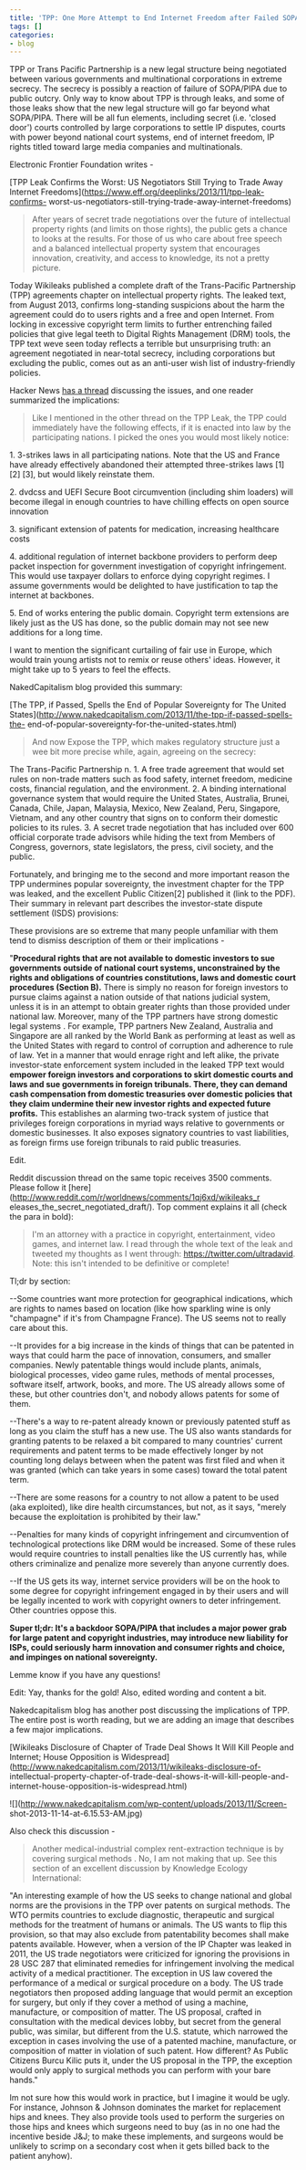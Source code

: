```yaml
---
title: 'TPP: One More Attempt to End Internet Freedom after Failed SOPA&#47;PIPA'
tags: []
categories:
- blog
---
```

TPP or Trans Pacific Partnership is a new legal structure being negotiated
between various governments and multinational corporations in extreme secrecy.
The secrecy is possibly a reaction of failure of SOPA/PIPA due to public
outcry. Only way to know about TPP is through leaks, and some of those leaks
show that the new legal structure will go far beyond what SOPA/PIPA. There
will be all fun elements, including secret (i.e. 'closed door') courts
controlled by large corporations to settle IP disputes, courts with power
beyond national court systems, end of internet freedom, IP rights titled
toward large media companies and multinationals.
<!--more-->

Electronic Frontier Foundation writes -

[TPP Leak Confirms the Worst: US Negotiators Still Trying to Trade Away
Internet Freedoms](https://www.eff.org/deeplinks/2013/11/tpp-leak-confirms-
worst-us-negotiators-still-trying-trade-away-internet-freedoms)

> After years of secret trade negotiations over the future of intellectual
property rights (and limits on those rights), the public gets a chance to
looks at the results. For those of us who care about free speech and a
balanced intellectual property system that encourages innovation, creativity,
and access to knowledge, its not a pretty picture.

Today Wikileaks published a complete draft of the Trans-Pacific Partnership
(TPP) agreements chapter on intellectual property rights. The leaked text,
from August 2013, confirms long-standing suspicions about the harm the
agreement could do to users rights and a free and open Internet. From locking
in excessive copyright term limits to further entrenching failed policies that
give legal teeth to Digital Rights Management (DRM) tools, the TPP text weve
seen today reflects a terrible but unsurprising truth: an agreement negotiated
in near-total secrecy, including corporations but excluding the public, comes
out as an anti-user wish list of industry-friendly policies.

Hacker News [has a thread](https://news.ycombinator.com/item?id=6729787)
discussing the issues, and one reader summarized the implications:

> Like I mentioned in the other thread on the TPP Leak, the TPP could
immediately have the following effects, if it is enacted into law by the
participating nations. I picked the ones you would most likely notice:

1\. 3-strikes laws in all participating nations. Note that the US and France
have already effectively abandoned their attempted three-strikes laws [1] [2]
[3], but would likely reinstate them.

2\. dvdcss and UEFI Secure Boot circumvention (including shim loaders) will
become illegal in enough countries to have chilling effects on open source
innovation

3\. significant extension of patents for medication, increasing healthcare
costs

4\. additional regulation of internet backbone providers to perform deep
packet inspection for government investigation of copyright infringement. This
would use taxpayer dollars to enforce dying copyright regimes. I assume
governments would be delighted to have justification to tap the internet at
backbones.

5\. End of works entering the public domain. Copyright term extensions are
likely just as the US has done, so the public domain may not see new additions
for a long time.

I want to mention the significant curtailing of fair use in Europe, which
would train young artists not to remix or reuse others' ideas. However, it
might take up to 5 years to feel the effects.

NakedCapitalism blog provided this summary:

[The TPP, if Passed, Spells the End of Popular Sovereignty for The United
States](http://www.nakedcapitalism.com/2013/11/the-tpp-if-passed-spells-the-
end-of-popular-sovereignty-for-the-united-states.html)

> And now Expose the TPP, which makes regulatory structure just a wee bit more
precise while, again, agreeing on the secrecy:

The Trans-Pacific Partnership n. 1. A free trade agreement that would set
rules on non-trade matters such as food safety, internet freedom, medicine
costs, financial regulation, and the environment. 2. A binding international
governance system that would require the United States, Australia, Brunei,
Canada, Chile, Japan, Malaysia, Mexico, New Zealand, Peru, Singapore, Vietnam,
and any other country that signs on to conform their domestic policies to its
rules. 3. A secret trade negotiation that has included over 600 official
corporate trade advisors while hiding the text from Members of Congress,
governors, state legislators, the press, civil society, and the public.

Fortunately, and bringing me to the second and more important reason the TPP
undermines popular sovereignty, the investment chapter for the TPP was leaked,
and the excellent Public Citizen[2] published it (link to the PDF). Their
summary in relevant part describes the investor-state dispute settlement
(ISDS) provisions:

These provisions are so extreme that many people unfamiliar with them tend to
dismiss description of them or their implications -

"**Procedural rights that are not available to domestic investors to sue
governments outside of national court systems, unconstrained by the rights and
obligations of countries constitutions, laws and domestic court procedures
(Section B).** There is simply no reason for foreign investors to pursue
claims against a nation outside of that nations judicial system, unless it is
in an attempt to obtain greater rights than those provided under national law.
Moreover, many of the TPP partners have strong domestic legal systems . For
example, TPP partners New Zealand, Australia and Singapore are all ranked by
the World Bank as performing at least as well as the United States with regard
to control of corruption and adherence to rule of law. Yet in a manner that
would enrage right and left alike, the private investor-state enforcement
system included in the leaked TPP text would **empower foreign investors and
corporations to skirt domestic courts and laws and sue governments in foreign
tribunals. There, they can demand cash compensation from domestic treasuries
over domestic policies that they claim undermine their new investor rights and
expected future profits.** This establishes an alarming two-track system of
justice that privileges foreign corporations in myriad ways relative to
governments or domestic businesses. It also exposes signatory countries to
vast liabilities, as foreign firms use foreign tribunals to raid public
treasuries.

Edit.

Reddit discussion thread on the same topic receives 3500 comments. Please
follow it [here](http://www.reddit.com/r/worldnews/comments/1qj6xd/wikileaks_r
eleases_the_secret_negotiated_draft/). Top comment explains it all (check the
para in bold):

> I'm an attorney with a practice in copyright, entertainment, video games,
and internet law. I read through the whole text of the leak and tweeted my
thoughts as I went through: https://twitter.com/ultradavid. Note: this isn't
intended to be definitive or complete!

Tl;dr by section:

\--Some countries want more protection for geographical indications, which are
rights to names based on location (like how sparkling wine is only "champagne"
if it's from Champagne France). The US seems not to really care about this.

\--It provides for a big increase in the kinds of things that can be patented
in ways that could harm the pace of innovation, consumers, and smaller
companies. Newly patentable things would include plants, animals, biological
processes, video game rules, methods of mental processes, software itself,
artwork, books, and more. The US already allows some of these, but other
countries don't, and nobody allows patents for some of them.

\--There's a way to re-patent already known or previously patented stuff as
long as you claim the stuff has a new use. The US also wants standards for
granting patents to be relaxed a bit compared to many countries' current
requirements and patent terms to be made effectively longer by not counting
long delays between when the patent was first filed and when it was granted
(which can take years in some cases) toward the total patent term.

\--There are some reasons for a country to not allow a patent to be used (aka
exploited), like dire health circumstances, but not, as it says, "merely
because the exploitation is prohibited by their law."

\--Penalties for many kinds of copyright infringement and circumvention of
technological protections like DRM would be increased. Some of these rules
would require countries to install penalties like the US currently has, while
others criminalize and penalize more severely than anyone currently does.

\--If the US gets its way, internet service providers will be on the hook to
some degree for copyright infringement engaged in by their users and will be
legally incented to work with copyright owners to deter infringement. Other
countries oppose this.

**Super tl;dr: It's a backdoor SOPA/PIPA that includes a major power grab for large patent and copyright industries, may introduce new liability for ISPs, could seriously harm innovation and consumer rights and choice, and impinges on national sovereignty.**

Lemme know if you have any questions!

Edit: Yay, thanks for the gold! Also, edited wording and content a bit.

Nakedcapitalism blog has another post discussing the implications of TPP. The
entire post is worth reading, but we are adding an image that describes a few
major implications.

[Wikileaks Disclosure of Chapter of Trade Deal Shows It Will Kill People and
Internet; House Opposition is
Widespread](http://www.nakedcapitalism.com/2013/11/wikileaks-disclosure-of-
intellectual-property-chapter-of-trade-deal-shows-it-will-kill-people-and-
internet-house-opposition-is-widespread.html)

![](http://www.nakedcapitalism.com/wp-content/uploads/2013/11/Screen-
shot-2013-11-14-at-6.15.53-AM.jpg)

Also check this discussion -

> Another medical-industrial complex rent-extraction technique is by covering
surgical methods . No, I am not making that up. See this section of an
excellent discussion by Knowledge Ecology International:

"An interesting example of how the US seeks to change national and global
norms are the provisions in the TPP over patents on surgical methods. The WTO
permits countries to exclude diagnostic, therapeutic and surgical methods for
the treatment of humans or animals. The US wants to flip this provision, so
that may also exclude from patentability becomes shall make patents available.
However, when a version of the IP Chapter was leaked in 2011, the US trade
negotiators were criticized for ignoring the provisions in 28 USC 287 that
eliminated remedies for infringement involving the medical activity of a
medical practitioner. The exception in US law covered the performance of a
medical or surgical procedure on a body. The US trade negotiators then
proposed adding language that would permit an exception for surgery, but only
if they cover a method of using a machine, manufacture, or composition of
matter. The US proposal, crafted in consultation with the medical devices
lobby, but secret from the general public, was similar, but different from the
U.S. statute, which narrowed the exception in cases involving the use of a
patented machine, manufacture, or composition of matter in violation of such
patent. How different? As Public Citizens Burcu Kilic puts it, under the US
proposal in the TPP, the exception would only apply to surgical methods you
can perform with your bare hands."

Im not sure how this would work in practice, but I imagine it would be ugly.
For instance, Johnson & Johnson dominates the market for replacement hips and
knees. They also provide tools used to perform the surgeries on those hips and
knees which surgeons need to buy (as in no one had the incentive beside J&J;
to make these implements, and surgeons would be unlikely to scrimp on a
secondary cost when it gets billed back to the patient anyhow).

